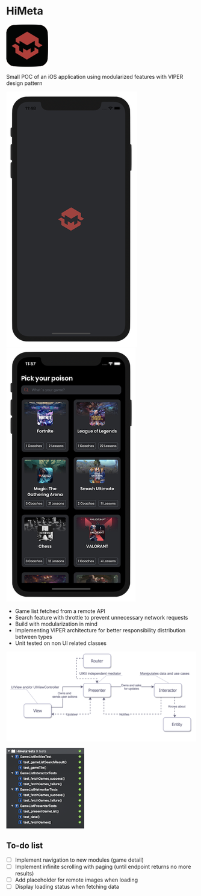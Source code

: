 # HiMeta
![app Icon](images/appIcon.png)

Small POC of an iOS application using modularized features with VIPER design pattern

![game list](images/splash.png)
![game list](images/search.png)

- Game list fetched from a remote API
- Search feature with throttle to prevent unnecessary network requests
- Build with modularization in mind
- Implementing VIPER architecture for better responsibility distribution between types
- Unit tested on non UI related classes

![viper diagram](images/viper.png)

![game list](images/tests.png)


To-do list
---
- [ ] Implement navigation to new modules (game detail)
- [ ] Implement infinite scrolling with paging (until endpoint returns no more results)
- [ ] Add placeholder for remote images when loading
- [ ] Display loading status when fetching data
